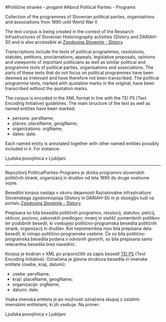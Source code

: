 #Politične stranke - progami
#About Political Parties - Programs

Collection of the programmes of Slovenian political parties, organisations and associations from 1890 until World War II

The text corpus is being created in the context of the Research Infrastructures of Slovenian Historiography activities (SIstory and DARIAH-SI) and is also accessible at [Zgodovina Slovenije - SIstory](http://sistory.si/publikacije/?menu=726).

Transcriptions include the texts of political programmes, resolutions, statutes, petitions, proclamations, appeals, legislative proposals, opinions and viewpoints of important politicians as well as similar political and programme texts of political parties, organisations and associations.  The parts of these texts that do not focus on political programmes have been deemed as irrelevant and have therefore not been transcribed. The political programme texts, marked with quotation marks in the original, have been transcribed without the quotation marks.

The corpus is encoded in the XML format in line with the TEI P5 (Text Encoding Initiative) guidelines. The main structure of the text as well as named entities have been marked:
* persons: persName;
* places: placeName, geogName;
* organizations: orgName;
* dates: date.

Each named entity is annotated together with other named entities possibly included in it. For instance:

<orgName>Ljudska posojilnica v <placeName>Ljubljani</placeName></orgName>

* * *

Repozitorij PoliticalParties-Programs je zbirka programov slovenskih političnih strank, organizacij in društev od leta 1890 do druge svetovne vojne.

Besedilni korpus nastaja v okviru dejavnosti Raziskovalne infrastrukture Slovenskega zgodovinopisja (SIstory in DARIAH-SI) in je dosegljiv tudi na portalu [Zgodovina Slovenije - SIstory](http://sistory.si/publikacije/?menu=726).

Prepisana so bila besedila političnih programov, resolucij, statutov, peticij, oklicov, pozivov, zakonskih predlogov, mnenj in stališč pomembnih politikov ter podobnih besedil, ki vsebujejo politično-programska besedila političnih strank, organizacij in društev. Kot nepomembna niso bila prepisana dela besedil, ki nimajo politično-programske vsebine. Če so bila politično-programska besedila podana v odvisnih govorih, so bila prepisana samo relevantna besedila brez navednic.

Korpus je kodiran v XML po priporočilih za zapis besedil [TEI P5](http://www.tei-c.org/index.xml) (Text Encoding Initiative). Označena je glavna struktura besedila in imenske entitete (osebe, kraji, datumi):
* osebe: persName;
* kraji: placeName, geogName;
* organizacije: orgName;
* datumi: date.

Vsaka imenska entiteta je po možnosti označena skupaj z ostalimi imenskimi entitetami, ki jih vsebuje. Na primer:

<orgName>Ljudska posojilnica v <placeName>Ljubljani</placeName></orgName>